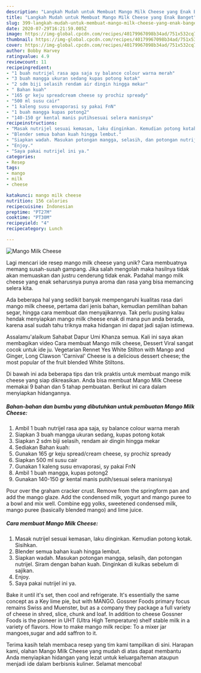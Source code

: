 ```yaml
---
description: "Langkah Mudah untuk Membuat Mango Milk Cheese yang Enak Banget"
title: "Langkah Mudah untuk Membuat Mango Milk Cheese yang Enak Banget"
slug: 399-langkah-mudah-untuk-membuat-mango-milk-cheese-yang-enak-banget
date: 2020-07-29T16:21:59.005Z
image: https://img-global.cpcdn.com/recipes/40179967098b34ad/751x532cq70/mango-milk-cheese-foto-resep-utama.jpg
thumbnail: https://img-global.cpcdn.com/recipes/40179967098b34ad/751x532cq70/mango-milk-cheese-foto-resep-utama.jpg
cover: https://img-global.cpcdn.com/recipes/40179967098b34ad/751x532cq70/mango-milk-cheese-foto-resep-utama.jpg
author: Bobby Harvey
ratingvalue: 4.9
reviewcount: 11
recipeingredient:
- "1 buah nutrijel rasa apa saja sy balance colour warna merah"
- "3 buah mangga ukuran sedang kupas potong kotak"
- "2 sdm biji selasih rendam air dingin hingga mekar"
- " Bahan kuah"
- "165 gr keju spreadcream cheese sy prochiz spready"
- "500 ml susu cair"
- "1 kaleng susu envaporasi sy pakai FnN"
- "1 buah mangga kupas potong2"
- "140-150 gr kental manis putihsesuai selera manisnya"
recipeinstructions:
- "Masak nutrijel sesuai kemasan, laku dinginkan. Kemudian potong kotak. Sisihkan."
- "Blender semua bahan kuah hingga lembut."
- "Siapkan wadah. Masukan potongan mangga, selasih, dan potongan nutrijel. Siram dengan bahan kuah. Dinginkan di kulkas sebelum di sajikan."
- "Enjoy."
- "Saya pakai nutrijel ini ya."
categories:
- Resep
tags:
- mango
- milk
- cheese

katakunci: mango milk cheese 
nutrition: 156 calories
recipecuisine: Indonesian
preptime: "PT27M"
cooktime: "PT30M"
recipeyield: "4"
recipecategory: Lunch

---
```



![Mango Milk Cheese](https://img-global.cpcdn.com/recipes/40179967098b34ad/751x532cq70/mango-milk-cheese-foto-resep-utama.jpg)

Lagi mencari ide resep mango milk cheese yang unik? Cara membuatnya memang susah-susah gampang. Jika salah mengolah maka hasilnya tidak akan memuaskan dan justru cenderung tidak enak. Padahal mango milk cheese yang enak seharusnya punya aroma dan rasa yang bisa memancing selera kita.

Ada beberapa hal yang sedikit banyak mempengaruhi kualitas rasa dari mango milk cheese, pertama dari jenis bahan, kemudian pemilihan bahan segar, hingga cara membuat dan menyajikannya. Tak perlu pusing kalau hendak menyiapkan mango milk cheese enak di mana pun anda berada, karena asal sudah tahu triknya maka hidangan ini dapat jadi sajian istimewa.

Assalamu&#39;alaikum Sahabat Dapur Umi Khanza semua. Kali ini saya akan membagikan video Cara membuat Mango milk cheese, Dessert Viral sangat cocok untuk ide ju. Vegetarian Rennet Yes White Stilton with Mango and Ginger, Long Clawson &#39;Carnival&#39; Cheese is a delicious dessert cheese; the most popular of the fruit blended White Stiltons.


Di bawah ini ada beberapa tips dan trik praktis untuk membuat mango milk cheese yang siap dikreasikan. Anda bisa membuat Mango Milk Cheese memakai 9 bahan dan 5 tahap pembuatan. Berikut ini cara dalam menyiapkan hidangannya.

<!--inarticleads1-->

##### Bahan-bahan dan bumbu yang dibutuhkan untuk pembuatan Mango Milk Cheese:

1. Ambil 1 buah nutrijel rasa apa saja, sy balance colour warna merah
1. Siapkan 3 buah mangga ukuran sedang, kupas potong kotak
1. Siapkan 2 sdm biji selasih, rendam air dingin hingga mekar
1. Sediakan  Bahan kuah:
1. Gunakan 165 gr keju spread/cream cheese, sy prochiz spready
1. Siapkan 500 ml susu cair
1. Gunakan 1 kaleng susu envaporasi, sy pakai FnN
1. Ambil 1 buah mangga, kupas potong2
1. Gunakan 140-150 gr kental manis putih/sesuai selera manisnya)


Pour over the graham cracker crust. Remove from the springform pan and add the mango glaze. Add the condensed milk, yogurt and mango puree to a bowl and mix well. Combine egg yolks, sweetened condensed milk, mango puree (basically blended mango) and lime juice. 

<!--inarticleads2-->

##### Cara membuat Mango Milk Cheese:

1. Masak nutrijel sesuai kemasan, laku dinginkan. Kemudian potong kotak. Sisihkan.
1. Blender semua bahan kuah hingga lembut.
1. Siapkan wadah. Masukan potongan mangga, selasih, dan potongan nutrijel. Siram dengan bahan kuah. Dinginkan di kulkas sebelum di sajikan.
1. Enjoy.
1. Saya pakai nutrijel ini ya.


Bake it until it&#39;s set, then cool and refrigerate. It&#39;s essentially the same concept as a Key lime pie, but with MANGO. Gossner Foods primary focus remains Swiss and Muenster, but as a company they package a full variety of cheese in shred, slice, chunk and loaf. In addition to cheese Gossner Foods is the pioneer in UHT (Ultra High Temperature) shelf stable milk in a variety of flavors. How to make mango milk recipe: To a mixer jar mangoes,sugar and add saffron to it. 

Terima kasih telah membaca resep yang tim kami tampilkan di sini. Harapan kami, olahan Mango Milk Cheese yang mudah di atas dapat membantu Anda menyiapkan hidangan yang lezat untuk keluarga/teman ataupun menjadi ide dalam berbisnis kuliner. Selamat mencoba!
